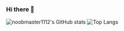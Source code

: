 ### Hi there 👋

<!--
**noobmaster1112/noobmaster1112** is a ✨ _special_ ✨ repository because its `README.md` (this file) appears on your GitHub profile.

Here are some ideas to get you started:

- 🔭 I’m currently working on ...
- 🌱 I’m currently learning ...
- 👯 I’m looking to collaborate on ...
- 🤔 I’m looking for help with ...
- 💬 Ask me about ...
- 📫 How to reach me: ...
- 😄 Pronouns: ...
- ⚡ Fun fact: ...
-->

![noobmaster1112's GitHub stats](https://github-readme-stats.vercel.app/api?username=noobmaster1112&count_private=true&show_icons=true&theme=radical)
![Top Langs](https://github-readme-stats.vercel.app/api/top-langs/?username=noobmaster1112&theme=radical)
